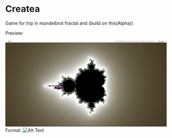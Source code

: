 # Createa
Game for trip in mandelbrot fractal and (build on this(Alpha))

Preview:


![Preview](preview.png)
Format: ![Alt Text](url)

